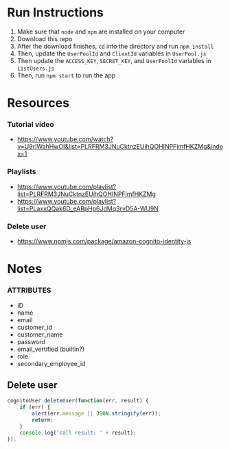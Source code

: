# Run Instructions
1. Make sure that `node` and `npm` are installed on your computer
2. Download this repo
3. After the download finishes, `cd` into the directory and run `npm install`
5. Then, update the `UserPoolId` and `ClientId` variables in `UserPool.js`
6. Then update the `ACCESS_KEY`, `SECRET_KEY`, and `UserPoolId` variables in `ListUsers.js`
7. Then, run `npm start` to run the app

# Resources
### Tutorial video 
- https://www.youtube.com/watch?v=U9rIWahHwOI&list=PLRFRM3JNuCktnzEUihQOHINPFjmfHKZMg&index=1
### Playlists 
- https://www.youtube.com/playlist?list=PLRFRM3JNuCktnzEUihQOHINPFjmfHKZMg
- https://www.youtube.com/playlist?list=PLaxxQQak6D_eARpHp6JdMq3rvD5A-WU9N
### Delete user
- https://www.npmjs.com/package/amazon-cognito-identity-js


# Notes

### ATTRIBUTES
- ID
- name
- email
- customer_id
- customer_name
- password
- email_vertified (builtin?)
- role
- secondary_employee_id

## Delete user
```javascript
cognitoUser.deleteUser(function(err, result) {
	if (err) {
		alert(err.message || JSON.stringify(err));
		return;
	}
	console.log('call result: ' + result);
});
```